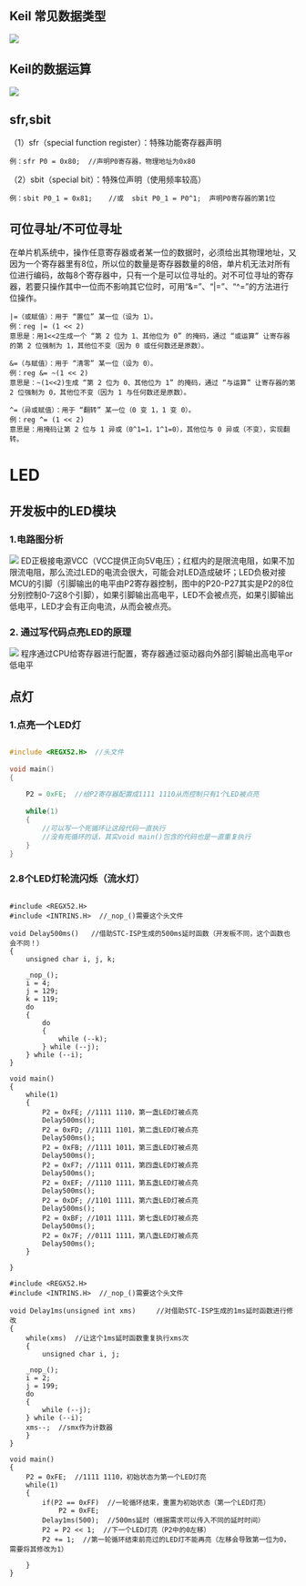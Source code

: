 ## Keil 常见数据类型
![](./img/3639e415933231a39af804cdbe9c9f59.png)
## Keil的数据运算
![](./img/f51cf069899f2147208611fbc5914fa4.png)
## sfr,sbit
（1）sfr（special function register）：特殊功能寄存器声明
```
例：sfr P0 = 0x80;  //声明P0寄存器，物理地址为0x80
```
（2）sbit（special bit）：特殊位声明（使用频率较高）
```
例：sbit P0_1 = 0x81;    //或  sbit P0_1 = P0^1;  声明P0寄存器的第1位
```
## 可位寻址/不可位寻址
在单片机系统中，操作任意寄存器或者某一位的数据时，必须给出其物理地址，又因为一个寄存器里有8位，所以位的数量是寄存器数量的8倍，单片机无法对所有位进行编码，故每8个寄存器中，只有一个是可以位寻址的。对不可位寻址的寄存器，若要只操作其中一位而不影响其它位时，可用“&=”、“|=”、“^=”的方法进行位操作。
```
|=（或赋值）：用于 “置位” 某一位（设为 1）。
例：reg |= (1 << 2)
意思是：用1<<2生成一个 “第 2 位为 1、其他位为 0” 的掩码，通过 “或运算” 让寄存器的第 2 位强制为 1，其他位不变（因为 0 或任何数还是原数）。
```
```
&=（与赋值）：用于 “清零” 某一位（设为 0）。
例：reg &= ~(1 << 2)
意思是：~(1<<2)生成 “第 2 位为 0、其他位为 1” 的掩码，通过 “与运算” 让寄存器的第 2 位强制为 0，其他位不变（因为 1 与任何数还是原数）。
```
```
^=（异或赋值）：用于 “翻转” 某一位（0 变 1，1 变 0）。
例：reg ^= (1 << 2)
意思是：用掩码让第 2 位与 1 异或（0^1=1，1^1=0），其他位与 0 异或（不变），实现翻转。
```

# LED
## 开发板中的LED模块
### 1.电路图分析
![](./img/cda8ca4c6ba2a4a2d07ff8dfee2fa1cc.png)
ED正极接电源VCC（VCC提供正向5V电压）；红框内的是限流电阻，如果不加限流电阻，那么流过LED的电流会很大，可能会对LED造成破坏；LED负极对接MCU的引脚（引脚输出的电平由P2寄存器控制，图中的P20-P27其实是P2的8位分别控制0-7这8个引脚），如果引脚输出高电平，LED不会被点亮，如果引脚输出低电平，LED才会有正向电流，从而会被点亮。
### 2. 通过写代码点亮LED的原理
![](./img/2d529f2edbae5b0a679c28fc65ffa314.png)
程序通过CPU给寄存器进行配置，寄存器通过驱动器向外部引脚输出高电平or低电平
## 点灯
### 1.点亮一个LED灯
```c

#include <REGX52.H>  //头文件
 
void main()
{
	
	P2 = 0xFE;  //给P2寄存器配置成1111 1110从而控制只有1个LED被点亮
	
	while(1)
	{
		//可以写一个死循环让这段代码一直执行
		//没有死循环的话，其实void main()包含的代码也是一直重复执行
	}
}
```
### 2.8个LED灯轮流闪烁（流水灯）
```

#include <REGX52.H>
#include <INTRINS.H>  //_nop_()需要这个头文件
 
void Delay500ms()	//借助STC-ISP生成的500ms延时函数（开发板不同，这个函数也会不同！）
{
	unsigned char i, j, k;
 
	_nop_();
	i = 4;
	j = 129;
	k = 119;
	do
	{
		do
		{
			while (--k);
		} while (--j);
	} while (--i);
}
 
void main()
{
	while(1)
	{
		P2 = 0xFE; //1111 1110，第一盏LED灯被点亮
		Delay500ms();
		P2 = 0xFD; //1111 1101，第二盏LED灯被点亮
		Delay500ms();
		P2 = 0xFB; //1111 1011，第三盏LED灯被点亮
		Delay500ms();
		P2 = 0xF7; //1111 0111，第四盏LED灯被点亮
		Delay500ms();
		P2 = 0xEF; //1110 1111，第五盏LED灯被点亮
		Delay500ms();
		P2 = 0xDF; //1101 1111，第六盏LED灯被点亮
		Delay500ms();
		P2 = 0xBF; //1011 1111，第七盏LED灯被点亮
		Delay500ms();
		P2 = 0x7F; //0111 1111，第八盏LED灯被点亮
		Delay500ms();
	}
	
}
```
```
#include <REGX52.H>
#include <INTRINS.H>  //_nop_()需要这个头文件
 
void Delay1ms(unsigned int xms)		//对借助STC-ISP生成的1ms延时函数进行修改
{
	while(xms)  //让这个1ms延时函数重复执行xms次
	{
		unsigned char i, j;
 
	_nop_();
	i = 2;
	j = 199;
	do
	{
		while (--j);
	} while (--i);
	xms--;  //smx作为计数器
	}
}
 
void main()
{
	P2 = 0xFE;  //1111 1110，初始状态为第一个LED灯亮
	while(1)
	{
		if(P2 == 0xFF)  //一轮循环结束，重置为初始状态（第一个LED灯亮）
			P2 = 0xFE;
		Delay1ms(500);  //500ms延时（根据需求可以传入不同的延时时间）
		P2 = P2 << 1;  //下一个LED灯亮（P2中的0左移）
		P2 += 1;  //第一轮循环结束前亮过的LED灯不能再亮（左移会导致第一位为0，需要将其修改为1）
		
	}
}
```